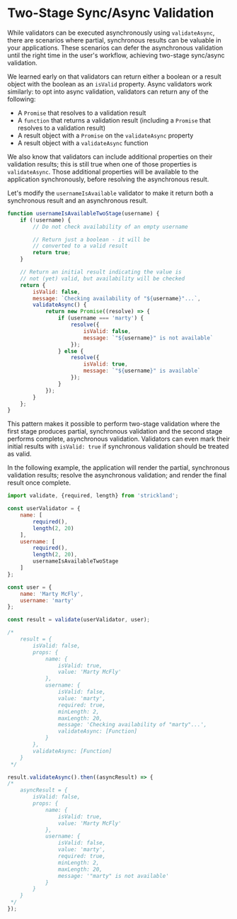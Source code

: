 # Two-Stage Sync/Async Validation

While validators can be executed asynchronously using `validateAsync`, there are scenarios where partial, synchronous results can be valuable in your applications. These scenarios can defer the asynchronous validation until the right time in the user's workflow, achieving two-stage sync/async validation.

We learned early on that validators can return either a boolean or a result object with the boolean as an `isValid` property. Async validators work similarly: to opt into async validation, validators can return any of the following:

* A `Promise` that resolves to a validation result
* A `function` that returns a validation result (including a `Promise` that resolves to a validation result)
* A result object with a `Promise` on the `validateAsync` property
* A result object with a `validateAsync` function

We also know that validators can include additional properties on their validation results; this is still true when one of those properties is `validateAsync`. Those additional properties will be available to the application synchronously, before resolving the asynchronous result.

Let's modify the `usernameIsAvailable` validator to make it return both a synchronous result and an asynchronous result.

``` jsx
function usernameIsAvailableTwoStage(username) {
    if (!username) {
        // Do not check availability of an empty username

        // Return just a boolean - it will be
        // converted to a valid result
        return true;
    }

    // Return an initial result indicating the value is
    // not (yet) valid, but availability will be checked
    return {
        isValid: false,
        message: `Checking availability of "${username}"...`,
        validateAsync() {
            return new Promise((resolve) => {
                if (username === 'marty') {
                    resolve({
                        isValid: false,
                        message: `"${username}" is not available`
                    });
                } else {
                    resolve({
                        isValid: true,
                        message: `"${username}" is available`
                    });
                }
            });
        }
    };
}
```

This pattern makes it possible to perform two-stage validation where the first stage produces partial, synchronous validation and the second stage performs complete, asynchronous validation. Validators can even mark their initial results with `isValid: true` if synchronous validation should be treated as valid.

In the following example, the application will render the partial, synchronous validation results; resolve the asynchronous validation; and render the final result once complete.

``` jsx
import validate, {required, length} from 'strickland';

const userValidator = {
    name: [
        required(),
        length(2, 20)
    ],
    username: [
        required(),
        length(2, 20),
        usernameIsAvailableTwoStage
    ]
};

const user = {
    name: 'Marty McFly',
    username: 'marty'
};

const result = validate(userValidator, user);

/*
    result = {
        isValid: false,
        props: {
            name: {
                isValid: true,
                value: 'Marty McFly'
            },
            username: {
                isValid: false,
                value: 'marty',
                required: true,
                minLength: 2,
                maxLength: 20,
                message: 'Checking availability of "marty"...',
                validateAsync: [Function]
            }
        },
        validateAsync: [Function]
    }
 */

result.validateAsync().then((asyncResult) => {
/*
    asyncResult = {
        isValid: false,
        props: {
            name: {
                isValid: true,
                value: 'Marty McFly'
            },
            username: {
                isValid: false,
                value: 'marty',
                required: true,
                minLength: 2,
                maxLength: 20,
                message: '"marty" is not available'
            }
        }
    }
 */
});
```
